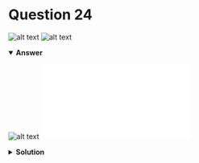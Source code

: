 # Question 24
![alt text](../ques-ref-15-25.png)
![alt text](q24.png)

<details open>
<summary><b>Answer</b></summary>

![alt text](a24.svg)
![alt text](a24.py)
</details>

<details>
<summary><b>Solution</b></summary>

![alt text](s24.png)
</details>
